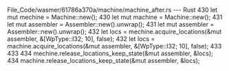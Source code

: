 File_Code/wasmer/61786a370a/machine/machine_after.rs --- Rust
430         let mut mechine = Machine::new();                                                                                                                430         let mut machine = Machine::new();
431         let mut assembler = Assembler::new().unwrap();                                                                                                   431         let mut assembler = Assembler::new().unwrap();
432         let locs = mechine.acquire_locations(&mut assembler, &[WpType::I32; 10], false);                                                                 432         let locs = machine.acquire_locations(&mut assembler, &[WpType::I32; 10], false);
433                                                                                                                                                          433 
434         mechine.release_locations_keep_state(&mut assembler, &locs);                                                                                     434         machine.release_locations_keep_state(&mut assembler, &locs);

